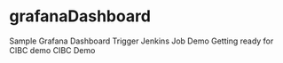 # grafanaDashboard
Sample Grafana Dashboard
Trigger Jenkins Job
Demo
Getting ready for CIBC demo
CIBC Demo
